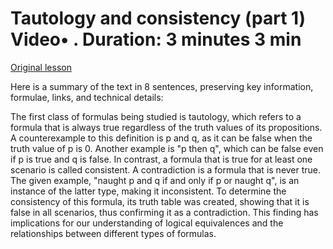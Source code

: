 # Tautology and consistency (part 1) Video• . Duration: 3 minutes 3 min

[Original lesson](https://www.coursera.org/learn/uol-fundamentals-of-computer-science/lecture/L4gxt/tautology-and-consistency-part-1)

Here is a summary of the text in 8 sentences, preserving key information, formulae, links, and technical details:

The first class of formulas being studied is tautology, which refers to a formula that is always true regardless of the truth values of its propositions. A counterexample to this definition is p and q, as it can be false when the truth value of p is 0. Another example is "p then q", which can be false even if p is true and q is false. In contrast, a formula that is true for at least one scenario is called consistent. A contradiction is a formula that is never true. The given example, "naught p and q if and only if p or naught q", is an instance of the latter type, making it inconsistent. To determine the consistency of this formula, its truth table was created, showing that it is false in all scenarios, thus confirming it as a contradiction. This finding has implications for our understanding of logical equivalences and the relationships between different types of formulas.

